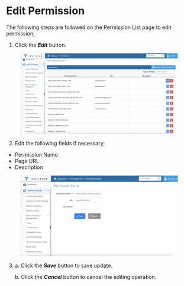# Edit Permission

The following steps are followed on the Permission List page to edit permission;

1. Click the _**Edit**_ button.

<figure><img src="../../../../.gitbook/assets/Perm Screen edit btn.png" alt=""><figcaption></figcaption></figure>

2. Edit the following fields if necessary;

* Permission Name
* Page URL
* Description

<figure><img src="../../../../.gitbook/assets/Edit Perm screen.png" alt=""><figcaption></figcaption></figure>

3.  a. Click the _**Save**_ button to save update.

    b. Click the _**Cancel**_ button to cancel the editing operation.
